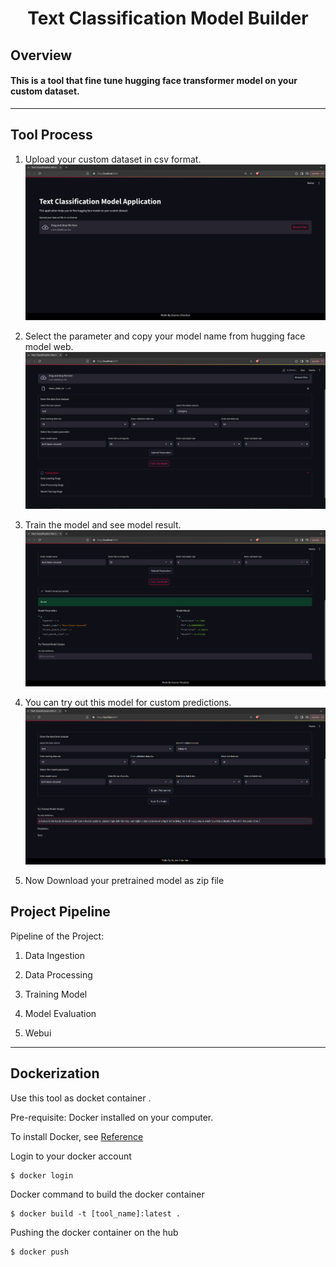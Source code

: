 
<h1  align="center"  > Text Classification Model Builder</h1>

  
  

## Overview

#### This is a tool that fine tune hugging face transformer model on your custom dataset.

  

----------------------------

  

## Tool Process

  

1. Upload your custom dataset in csv format.
![Webui Image](https://github.com/g0urav-hustler/Text-Classification-Model-Builder/blob/main/readme_source/photo_1.png)
  

2. Select the parameter and copy your model name from hugging face model web.
![Webui Image](https://github.com/g0urav-hustler/Text-Classification-Model-Builder/blob/main/readme_source/photo_2.png)
  

3. Train the model and see model result.
![Webui Image](https://github.com/g0urav-hustler/Text-Classification-Model-Builder/blob/main/readme_source/photo_3.png)

4. You can try out this model for custom predictions.
![Webui Image](https://github.com/g0urav-hustler/Text-Classification-Model-Builder/blob/main/readme_source/photo_4.png)

6. Now Download your pretrained model as zip file

  
## Project Pipeline

  
Pipeline of the Project:

  
  

1. Data Ingestion

  

2. Data Processing

  

3. Training Model

  

4. Model Evaluation

  

5. Webui

----------------------------
## Dockerization 

Use this tool as docket container .


Pre-requisite: Docker  installed on your computer.

To install Docker, see [Reference](https://runnable.com/docker/getting-started/)

Login to your docker account 
```
$ docker login
```

Docker command to build the docker container
```
$ docker build -t [tool_name]:latest .
```
Pushing the docker container on the hub
```
$ docker push 
```